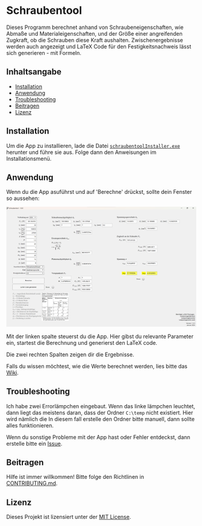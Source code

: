 # Schraubentool

Dieses Programm berechnet anhand von Schraubeneigenschaften, wie Abmaße und Materialeigenschaften, und der Größe einer angreifenden Zugkraft, ob die Schrauben diese Kraft aushalten. Zwischenergebnisse werden auch angezeigt und LaTeX Code für den Festigkeitsnachweis lässt sich generieren - mit Formeln.

## Inhaltsangabe

- [Installation](#installation)
- [Anwendung](#anwendung)
- [Troubleshooting](#troubleshooting)
- [Beitragen](#beitragen)
- [Lizenz](#lizenz)

## Installation

Um die App zu installieren, lade die Datei [`schraubentoolInstaller.exe`](https://objects.githubusercontent.com/github-production-release-asset-2e65be/744030336/82491901-1467-4c23-b5dd-b70ef718c83a?X-Amz-Algorithm=AWS4-HMAC-SHA256&X-Amz-Credential=AKIAVCODYLSA53PQK4ZA%2F20240117%2Fus-east-1%2Fs3%2Faws4_request&X-Amz-Date=20240117T095303Z&X-Amz-Expires=300&X-Amz-Signature=4d25bc323f337f639255907e1463613ea121b1a4d16a3dfa7b899da9104fea63&X-Amz-SignedHeaders=host&actor_id=98911509&key_id=0&repo_id=744030336&response-content-disposition=attachment%3B%20filename%3DschraubentoolInstaller.exe&response-content-type=application%2Foctet-stream) herunter und führe sie aus. Folge dann den Anweisungen im Installationsmenü.

## Anwendung

Wenn du die App asuführst und auf 'Berechne' drückst, sollte dein Fenster so aussehen:

![Bild zeigt die Hauptanzeige der App.](assets/readme/app.png)

Mit der linken spalte steuerst du die App. Hier gibst du relevante Parameter ein, startest die Berechnung und generierst den LaTeX code.

Die zwei rechten Spalten zeigen dir die Ergebnisse.

Falls du wissen möchtest, wie die Werte berechnet werden, lies bitte das [Wiki](https://github.com/muederotter/schraubentool/wiki).

## Troubleshooting

Ich habe zwei Errorlämpchen eingebaut. Wenn das linke lämpchen leuchtet, dann liegt das meistens daran, dass der Ordner `C:\temp` nicht existiert. Hier wird nämlich die  In diesem fall erstelle den Ordner bitte manuell, dann sollte alles funktionieren.

Wenn du sonstige Probleme mit der App hast oder Fehler entdeckst, dann erstelle bitte ein [Issue](https://github.com/muederotter/schraubentool/issues).

## Beitragen

Hilfe ist immer willkommen! Bitte folge den Richtlinen in [CONTRIBUTING.md](CONTRIBUTING.md).

## Lizenz

Dieses Projekt ist lizensiert unter der [MIT License](LICENSE).
